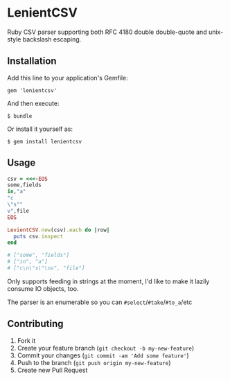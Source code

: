 # LenientCSV

Ruby CSV parser supporting both RFC 4180 double double-quote and unix-style backslash escaping.

## Installation

Add this line to your application's Gemfile:

    gem 'lenientcsv'

And then execute:

    $ bundle

Or install it yourself as:

    $ gem install lenientcsv

## Usage

```ruby
csv = <<<-EOS
some,fields
in,"a"
"c
\"s""
v",file
EOS

LevientCSV.new(csv).each do |row|
  puts csv.inspect
end

# ["some", "fields"]
# ["in", "a"]
# ["c\n\"s\"\nv", "file"]
```

Only supports feeding in strings at the moment, I'd like to make it lazily consume IO objects, too.

The parser is an enumerable so you can `#select`/`#take`/`#to_a`/etc

## Contributing

1. Fork it
2. Create your feature branch (`git checkout -b my-new-feature`)
3. Commit your changes (`git commit -am 'Add some feature'`)
4. Push to the branch (`git push origin my-new-feature`)
5. Create new Pull Request
